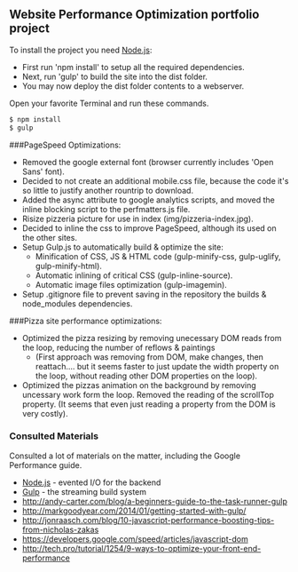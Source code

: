 ## Website Performance Optimization portfolio project

To install the project you need [Node.js](http://nodejs.org):
- First run 'npm install' to setup all the required dependencies.
- Next, run 'gulp' to build the site into the dist folder.
- You may now deploy the dist folder contents to a webserver.

Open your favorite Terminal and run these commands.
```sh
$ npm install
$ gulp
```

###PageSpeed Optimizations:

- Removed the google external font (browser currently includes 'Open Sans' font).
- Decided to not create an additional mobile.css file, because the code it's so little to justify another rountrip to download.
- Added the async attribute to google analytics scripts, and moved the inline blocking script to the perfmatters.js file.
- Risize pizzeria picture for use in index (img/pizzeria-index.jpg).
- Decided to inline the css to improve PageSpeed, although its used on the other sites.
- Setup Gulp.js to automatically build & optimize the site:
	- Minification of CSS, JS & HTML code (gulp-minify-css, gulp-uglify, gulp-minify-html).
	- Automatic inlining of critical CSS (gulp-inline-source).
	- Automatic image files optimization (gulp-imagemin).
- Setup .gitignore file to prevent saving in the repository the builds & node_modules dependencies.


###Pizza site performance optimizations:
- Optimized the pizza resizing by removing unecessary DOM reads from the loop, reducing the number of reflows & paintings 
    - (First approach was removing from DOM, make changes, then reattach.... but it seems faster to just update the width property on the loop, without reading other DOM properties on the loop).
- Optimized the pizzas animation on the background by removing uncessary work form the loop. Removed the reading of the scrollTop property. (It seems that even just reading a property from the DOM is very costly).


### Consulted Materials

Consulted a lot of materials on the matter, including the Google Performance guide.

* [Node.js](http://nodejs.org) - evented I/O for the backend
* [Gulp](http://gulpjs.com/) - the streaming build system
* http://andy-carter.com/blog/a-beginners-guide-to-the-task-runner-gulp
* http://markgoodyear.com/2014/01/getting-started-with-gulp/
* http://jonraasch.com/blog/10-javascript-performance-boosting-tips-from-nicholas-zakas
* https://developers.google.com/speed/articles/javascript-dom
* http://tech.pro/tutorial/1254/9-ways-to-optimize-your-front-end-performance






